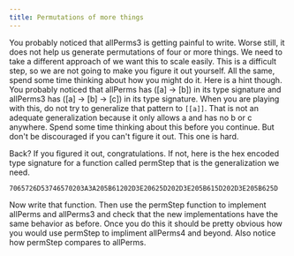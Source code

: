 ```yaml
---
title: Permutations of more things
---
```


You probably noticed that allPerms3 is getting painful to write.  Worse still,
it does not help us generate permutations of four or more things.  We need to
take a different approach of we want this to scale easily.  This is a
difficult step, so we are not going to make you figure it out yourself.  All
the same, spend some time thinking about how you might do it.  Here is a hint
though.  You probably noticed that allPerms has ([a] -> [b]) in its type
signature and allPerms3 has ([a] -> [b] -> [c]) in its type signature.  When
you are playing with this, do not try to generalize that pattern to `[[a]]`.
That is not an adequate generalization because it only allows a and has no b
or c anywhere.  Spend some time thinking about this before you continue.  But
don't be discouraged if you can't figure it out.  This one is hard.

Back?  If you figured it out, congratulations.  If not, here is the hex
encoded type signature for a function called permStep that is the
generalization we need.

    7065726D53746570203A3A205B61202D3E20625D202D3E205B615D202D3E205B625D

Now write that function. Then use the permStep function to implement allPerms
and allPerms3 and check that the new implementations have the same behavior as
before. Once you do this it should be pretty obvious how you would use permStep
to impliment allPerms4 and beyond. Also notice how permStep compares to
allPerms.
